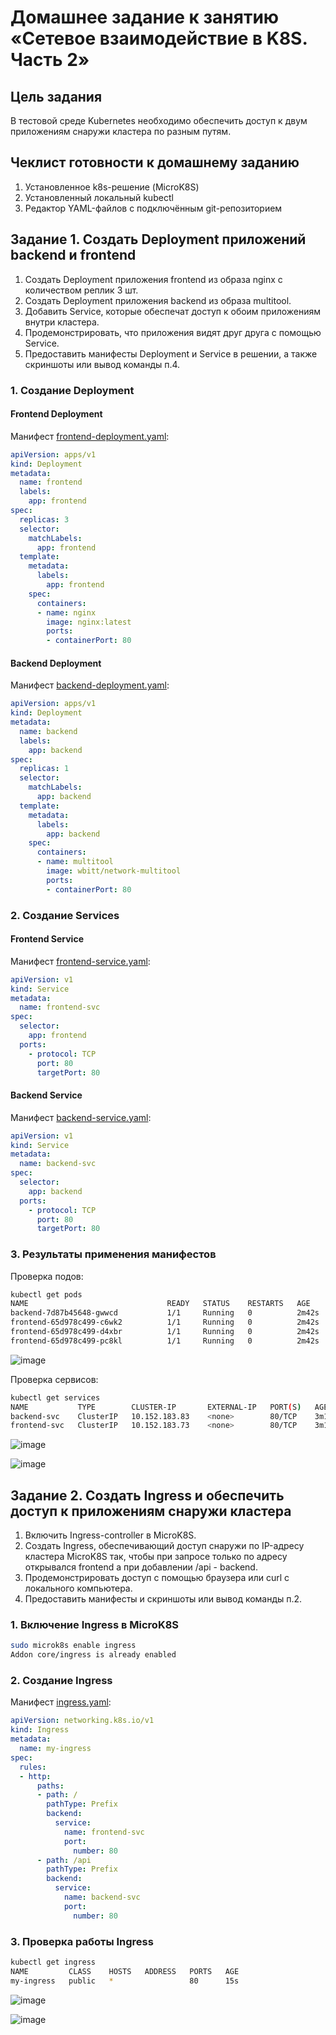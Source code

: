 # Домашнее задание к занятию «Сетевое взаимодействие в K8S. Часть 2»

## Цель задания

В тестовой среде Kubernetes необходимо обеспечить доступ к двум приложениям снаружи кластера по разным путям.

## Чеклист готовности к домашнему заданию

1. Установленное k8s-решение (MicroK8S)
2. Установленный локальный kubectl
3. Редактор YAML-файлов с подключённым git-репозиторием

## Задание 1. Создать Deployment приложений backend и frontend

1. Создать Deployment приложения frontend из образа nginx с количеством реплик 3 шт.  
2. Создать Deployment приложения backend из образа multitool.  
3. Добавить Service, которые обеспечат доступ к обоим приложениям внутри кластера.  
4. Продемонстрировать, что приложения видят друг друга с помощью Service.  
5. Предоставить манифесты Deployment и Service в решении, а также скриншоты или вывод команды п.4.  

### 1. Создание Deployment

#### Frontend Deployment

Манифест [frontend-deployment.yaml](task1/frontend-deployment.yaml):
```yaml
apiVersion: apps/v1
kind: Deployment
metadata:
  name: frontend
  labels:
    app: frontend
spec:
  replicas: 3
  selector:
    matchLabels:
      app: frontend
  template:
    metadata:
      labels:
        app: frontend
    spec:
      containers:
      - name: nginx
        image: nginx:latest
        ports:
        - containerPort: 80
```

#### Backend Deployment

Манифест [backend-deployment.yaml](task1/backend-deployment.yaml):
```yaml
apiVersion: apps/v1
kind: Deployment
metadata:
  name: backend
  labels:
    app: backend
spec:
  replicas: 1
  selector:
    matchLabels:
      app: backend
  template:
    metadata:
      labels:
        app: backend
    spec:
      containers:
      - name: multitool
        image: wbitt/network-multitool
        ports:
        - containerPort: 80
```

### 2. Создание Services

#### Frontend Service

Манифест [frontend-service.yaml](task1/frontend-service.yaml):
```yaml
apiVersion: v1
kind: Service
metadata:
  name: frontend-svc
spec:
  selector:
    app: frontend
  ports:
    - protocol: TCP
      port: 80
      targetPort: 80
```

#### Backend Service

Манифест [backend-service.yaml](task1/backend-service.yaml):
```yaml
apiVersion: v1
kind: Service
metadata:
  name: backend-svc
spec:
  selector:
    app: backend
  ports:
    - protocol: TCP
      port: 80
      targetPort: 80
```

### 3. Результаты применения манифестов

Проверка подов:
```bash
kubectl get pods
NAME                               READY   STATUS    RESTARTS   AGE
backend-7d87b45648-gwwcd           1/1     Running   0          2m42s
frontend-65d978c499-c6wk2          1/1     Running   0          2m42s
frontend-65d978c499-d4xbr          1/1     Running   0          2m42s
frontend-65d978c499-pc8kl          1/1     Running   0          2m42s
```

![image](https://github.com/Byzgaev-I/5-NetworkK8S-II/blob/main/5-1.png)

Проверка сервисов:
```bash
kubectl get services
NAME           TYPE        CLUSTER-IP       EXTERNAL-IP   PORT(S)   AGE
backend-svc    ClusterIP   10.152.183.83    <none>        80/TCP    3m10s
frontend-svc   ClusterIP   10.152.183.73    <none>        80/TCP    3m10s
```
![image](https://github.com/Byzgaev-I/5-NetworkK8S-II/blob/main/5-2.png)


![image](https://github.com/Byzgaev-I/5-NetworkK8S-II/blob/main/5-1-1.png)

## Задание 2. Создать Ingress и обеспечить доступ к приложениям снаружи кластера

1. Включить Ingress-controller в MicroK8S.
2. Создать Ingress, обеспечивающий доступ снаружи по IP-адресу кластера MicroK8S так, чтобы при запросе только по адресу открывался frontend а при добавлении /api - backend.
3. Продемонстрировать доступ с помощью браузера или curl с локального компьютера.
4. Предоставить манифесты и скриншоты или вывод команды п.2.


### 1. Включение Ingress в MicroK8S

```bash
sudo microk8s enable ingress
Addon core/ingress is already enabled
```

### 2. Создание Ingress

Манифест [ingress.yaml](task2/ingress.yaml):
```yaml
apiVersion: networking.k8s.io/v1
kind: Ingress
metadata:
  name: my-ingress
spec:
  rules:
  - http:
      paths:
      - path: /
        pathType: Prefix
        backend:
          service:
            name: frontend-svc
            port:
              number: 80
      - path: /api
        pathType: Prefix
        backend:
          service:
            name: backend-svc
            port:
              number: 80
```

### 3. Проверка работы Ingress

```bash
kubectl get ingress
NAME         CLASS    HOSTS   ADDRESS   PORTS   AGE
my-ingress   public   *                 80      15s
```
![image](https://github.com/Byzgaev-I/5-NetworkK8S-II/blob/main/5-3.png)


![image](https://github.com/Byzgaev-I/5-NetworkK8S-II/blob/main/5-2-1.png)








